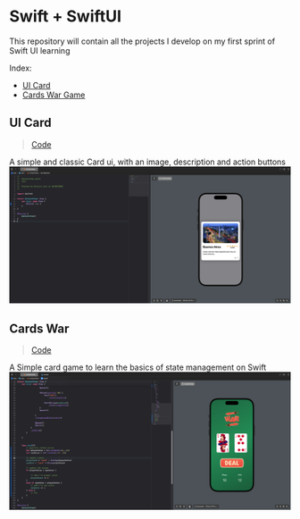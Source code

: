 # Swift + SwiftUI

This repository will contain all the projects I develop on my first sprint of Swift UI learning

Index:

- [UI Card](#ui-card)
- [Cards War Game](#cards-war)

## UI Card

> [Code](https://github.com/olaracode/swift-ui/tree/ui/intro?tab=readme-ov-file#first-static-ui)

A simple and classic Card ui, with an image, description and action buttons
![Simple UI card element](./docs/card-preview.png)

## Cards War

> [Code](https://github.com/olaracode/swift-ui/tree/project/war-card-game?tab=readme-ov-file#cars-war-game)

A Simple card game to learn the basics of state management on Swift
![Basic cards game preview](./docs/cards-war-preview.png)
